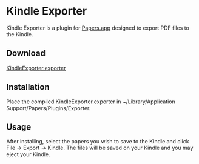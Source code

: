 # Kindle Exporter

Kindle Exporter is a plugin for [Papers.app](http://mekentosj.com/papers/) designed to export PDF files to the Kindle.

## Download

[KindleExporter.exporter](http://stephenroller.com/static/code/KindleExporter.zip)

## Installation

Place the compiled KindleExporter.exporter in 
~/Library/Application Support/Papers/Plugins/Exporter.

## Usage

After installing, select the papers you wish to save to the Kindle and click File -> Export -> Kindle. The files will be saved on your Kindle and
you may eject your Kindle.
    
